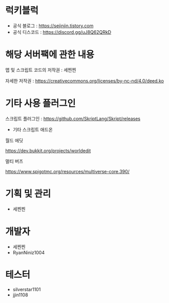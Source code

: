 # 럭키블럭
+ 공식 블로그 : https://sejinjin.tistory.com
+ 공식 디스코드 : https://discord.gg/uJ8Q62QRkD

# 해당 서버팩에 관한 내용

맵 및 스크립트 코드의 저작권 : 세찐찐

자세한 저작권 : https://creativecommons.org/licenses/by-nc-nd/4.0/deed.ko

# 기타 사용 플러그인

스크립트 플러그인 : https://github.com/SkriptLang/Skript/releases
 + 기타 스크립트 애드온

월드 에딧

https://dev.bukkit.org/projects/worldedit

멀티 버즈

https://www.spigotmc.org/resources/multiverse-core.390/

# 기획 및 관리

+ 세찐찐

# 개발자

+ 세찐찐
+ RyanNiniz1004

# 테스터

+ silverstar1101
+ jjin1108

